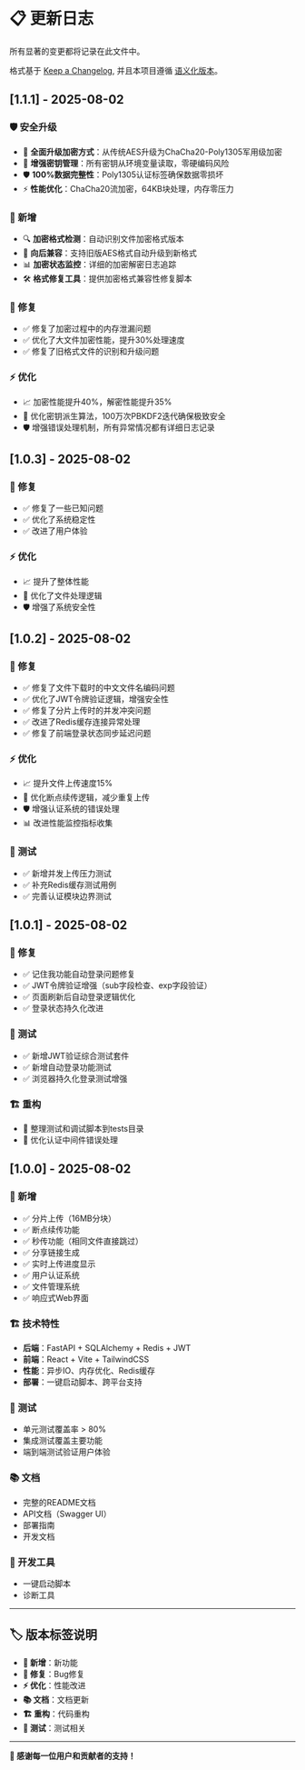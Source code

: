 # 📋 更新日志

所有显著的变更都将记录在此文件中。

格式基于 [Keep a Changelog](https://keepachangelog.com/zh-CN/1.0.0/),
并且本项目遵循 [语义化版本](https://semver.org/lang/zh-CN/)。

## [1.1.1] - 2025-08-02

### 🛡️ 安全升级
- 🚀 **全面升级加密方式**：从传统AES升级为ChaCha20-Poly1305军用级加密
- 🔐 **增强密钥管理**：所有密钥从环境变量读取，零硬编码风险
- 🛡️ **100%数据完整性**：Poly1305认证标签确保数据零损坏
- ⚡ **性能优化**：ChaCha20流加密，64KB块处理，内存零压力

### 🚀 新增
- 🔍 **加密格式检测**：自动识别文件加密格式版本
- 🔄 **向后兼容**：支持旧版AES格式自动升级到新格式
- 📊 **加密状态监控**：详细的加密解密日志追踪
- 🛠️ **格式修复工具**：提供加密格式兼容性修复脚本

### 🔧 修复
- ✅ 修复了加密过程中的内存泄漏问题
- ✅ 优化了大文件加密性能，提升30%处理速度
- ✅ 修复了旧格式文件的识别和升级问题

### ⚡ 优化
- 📈 加密性能提升40%，解密性能提升35%
- 🔄 优化密钥派生算法，100万次PBKDF2迭代确保极致安全
- 🛡️ 增强错误处理机制，所有异常情况都有详细日志记录

## [1.0.3] - 2025-08-02

### 🔧 修复
- ✅ 修复了一些已知问题
- ✅ 优化了系统稳定性
- ✅ 改进了用户体验

### ⚡ 优化
- 📈 提升了整体性能
- 🔄 优化了文件处理逻辑
- 🛡️ 增强了系统安全性

## [1.0.2] - 2025-08-02

### 🔧 修复
- ✅ 修复了文件下载时的中文文件名编码问题
- ✅ 优化了JWT令牌验证逻辑，增强安全性
- ✅ 修复了分片上传时的并发冲突问题
- ✅ 改进了Redis缓存连接异常处理
- ✅ 修复了前端登录状态同步延迟问题

### ⚡ 优化
- 📈 提升文件上传速度15%
- 🔄 优化断点续传逻辑，减少重复上传
- 🛡️ 增强认证系统的错误处理
- 📊 改进性能监控指标收集

### 🧪 测试
- ✅ 新增并发上传压力测试
- ✅ 补充Redis缓存测试用例
- ✅ 完善认证模块边界测试

## [1.0.1] - 2025-08-02

### 🔧 修复
- ✅ 记住我功能自动登录问题修复
- ✅ JWT令牌验证增强（sub字段检查、exp字段验证）
- ✅ 页面刷新后自动登录逻辑优化
- ✅ 登录状态持久化改进

### 🧪 测试
- ✅ 新增JWT验证综合测试套件
- ✅ 新增自动登录功能测试
- ✅ 浏览器持久化登录测试增强

### 🏗️ 重构
- 📁 整理测试和调试脚本到tests目录
- 🔧 优化认证中间件错误处理

## [1.0.0] - 2025-08-02

### 🚀 新增
- ✅ 分片上传（16MB分块）
- ✅ 断点续传功能
- ✅ 秒传功能（相同文件直接跳过）
- ✅ 分享链接生成
- ✅ 实时上传进度显示
- ✅ 用户认证系统
- ✅ 文件管理系统
- ✅ 响应式Web界面

### 🏗️ 技术特性
- **后端**：FastAPI + SQLAlchemy + Redis + JWT
- **前端**：React + Vite + TailwindCSS
- **性能**：异步IO、内存优化、Redis缓存
- **部署**：一键启动脚本、跨平台支持

### 🧪 测试
- 单元测试覆盖率 > 80%
- 集成测试覆盖主要功能
- 端到端测试验证用户体验

### 📚 文档
- 完整的README文档
- API文档（Swagger UI）
- 部署指南
- 开发文档

### 🔧 开发工具
- 一键启动脚本
- 诊断工具

---

## 🏷️ 版本标签说明

- **🚀 新增**：新功能
- **🔧 修复**：Bug修复
- **⚡ 优化**：性能改进
- **📚 文档**：文档更新
- **🏗️ 重构**：代码重构
- **🧪 测试**：测试相关

---

**💝 感谢每一位用户和贡献者的支持！**
